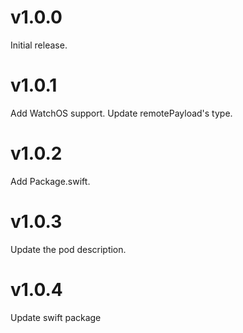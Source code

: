 # v1.0.0
Initial release.

# v1.0.1
Add WatchOS support. Update remotePayload's type.

# v1.0.2
Add Package.swift.

# v1.0.3
Update the pod description.

# v1.0.4
Update swift package
